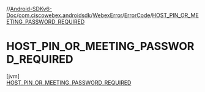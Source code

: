 //[Android-SDKv6-Doc](../../../../../index.md)/[com.ciscowebex.androidsdk](../../../index.md)/[WebexError](../../index.md)/[ErrorCode](../index.md)/[HOST_PIN_OR_MEETING_PASSWORD_REQUIRED](index.md)

# HOST_PIN_OR_MEETING_PASSWORD_REQUIRED

[jvm]\
[HOST_PIN_OR_MEETING_PASSWORD_REQUIRED](index.md)
